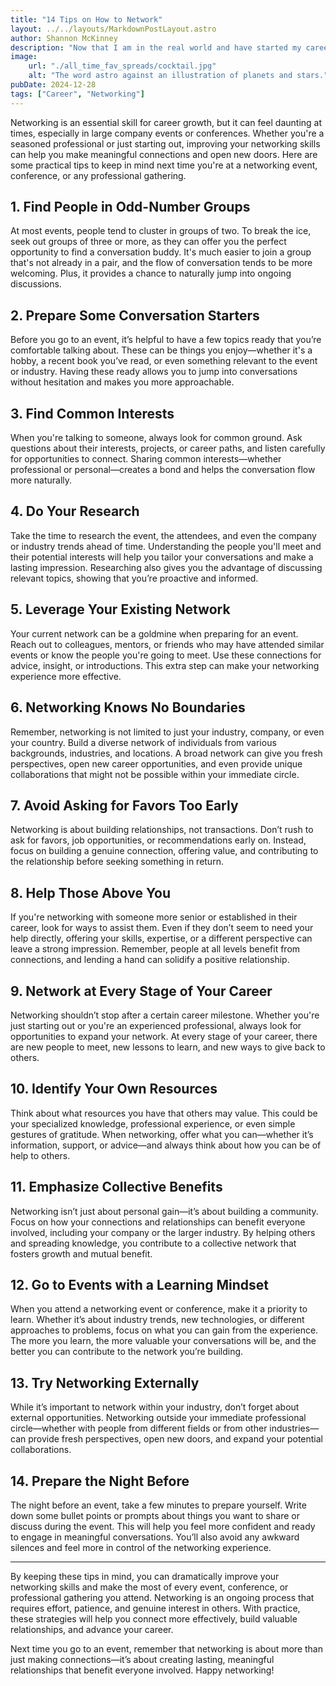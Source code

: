 ```yaml
---
title: "14 Tips on How to Network"
layout: ../../layouts/MarkdownPostLayout.astro
author: Shannon McKinney
description: "Now that I am in the real world and have started my career, networking is going to be more important than ever! I did some research and came up with a list of the 14 best tips on preparing for and succeeding at networking events. This is a list I will be coming back to next time there is an opportunity for me to meet new people in my career field."
image:
    url: "./all_time_fav_spreads/cocktail.jpg"
    alt: "The word astro against an illustration of planets and stars."
pubDate: 2024-12-28
tags: ["Career", "Networking"]
---
```




Networking is an essential skill for career growth, but it can feel daunting at times, especially in large company events or conferences. Whether you're a seasoned professional or just starting out, improving your networking skills can help you make meaningful connections and open new doors. Here are some practical tips to keep in mind next time you're at a networking event, conference, or any professional gathering.

## 1. Find People in Odd-Number Groups
At most events, people tend to cluster in groups of two. To break the ice, seek out groups of three or more, as they can offer you the perfect opportunity to find a conversation buddy. It's much easier to join a group that's not already in a pair, and the flow of conversation tends to be more welcoming. Plus, it provides a chance to naturally jump into ongoing discussions.

## 2. Prepare Some Conversation Starters
Before you go to an event, it’s helpful to have a few topics ready that you’re comfortable talking about. These can be things you enjoy—whether it's a hobby, a recent book you’ve read, or even something relevant to the event or industry. Having these ready allows you to jump into conversations without hesitation and makes you more approachable.

## 3. Find Common Interests
When you're talking to someone, always look for common ground. Ask questions about their interests, projects, or career paths, and listen carefully for opportunities to connect. Sharing common interests—whether professional or personal—creates a bond and helps the conversation flow more naturally.

## 4. Do Your Research
Take the time to research the event, the attendees, and even the company or industry trends ahead of time. Understanding the people you'll meet and their potential interests will help you tailor your conversations and make a lasting impression. Researching also gives you the advantage of discussing relevant topics, showing that you’re proactive and informed.

## 5. Leverage Your Existing Network
Your current network can be a goldmine when preparing for an event. Reach out to colleagues, mentors, or friends who may have attended similar events or know the people you're going to meet. Use these connections for advice, insight, or introductions. This extra step can make your networking experience more effective.

## 6. Networking Knows No Boundaries
Remember, networking is not limited to just your industry, company, or even your country. Build a diverse network of individuals from various backgrounds, industries, and locations. A broad network can give you fresh perspectives, open new career opportunities, and even provide unique collaborations that might not be possible within your immediate circle.

## 7. Avoid Asking for Favors Too Early
Networking is about building relationships, not transactions. Don’t rush to ask for favors, job opportunities, or recommendations early on. Instead, focus on building a genuine connection, offering value, and contributing to the relationship before seeking something in return.

## 8. Help Those Above You
If you're networking with someone more senior or established in their career, look for ways to assist them. Even if they don’t seem to need your help directly, offering your skills, expertise, or a different perspective can leave a strong impression. Remember, people at all levels benefit from connections, and lending a hand can solidify a positive relationship.

## 9. Network at Every Stage of Your Career
Networking shouldn’t stop after a certain career milestone. Whether you're just starting out or you're an experienced professional, always look for opportunities to expand your network. At every stage of your career, there are new people to meet, new lessons to learn, and new ways to give back to others.

## 10. Identify Your Own Resources
Think about what resources you have that others may value. This could be your specialized knowledge, professional experience, or even simple gestures of gratitude. When networking, offer what you can—whether it’s information, support, or advice—and always think about how you can be of help to others.

## 11. Emphasize Collective Benefits
Networking isn’t just about personal gain—it’s about building a community. Focus on how your connections and relationships can benefit everyone involved, including your company or the larger industry. By helping others and spreading knowledge, you contribute to a collective network that fosters growth and mutual benefit.

## 12. Go to Events with a Learning Mindset
When you attend a networking event or conference, make it a priority to learn. Whether it’s about industry trends, new technologies, or different approaches to problems, focus on what you can gain from the experience. The more you learn, the more valuable your conversations will be, and the better you can contribute to the network you’re building.

## 13. Try Networking Externally
While it’s important to network within your industry, don’t forget about external opportunities. Networking outside your immediate professional circle—whether with people from different fields or from other industries—can provide fresh perspectives, open new doors, and expand your potential collaborations.

## 14. Prepare the Night Before
The night before an event, take a few minutes to prepare yourself. Write down some bullet points or prompts about things you want to share or discuss during the event. This will help you feel more confident and ready to engage in meaningful conversations. You’ll also avoid any awkward silences and feel more in control of the networking experience.

----

By keeping these tips in mind, you can dramatically improve your networking skills and make the most of every event, conference, or professional gathering you attend. Networking is an ongoing process that requires effort, patience, and genuine interest in others. With practice, these strategies will help you connect more effectively, build valuable relationships, and advance your career.

Next time you go to an event, remember that networking is about more than just making connections—it’s about creating lasting, meaningful relationships that benefit everyone involved. Happy networking!
